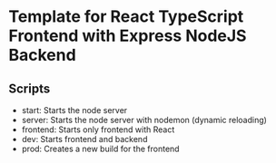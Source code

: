 # Template for React TypeScript Frontend with Express NodeJS Backend

## Scripts

- start: Starts the node server
- server: Starts the node server with nodemon (dynamic reloading)
- frontend: Starts only frontend with React
- dev: Starts frontend and backend
- prod: Creates a new build for the frontend